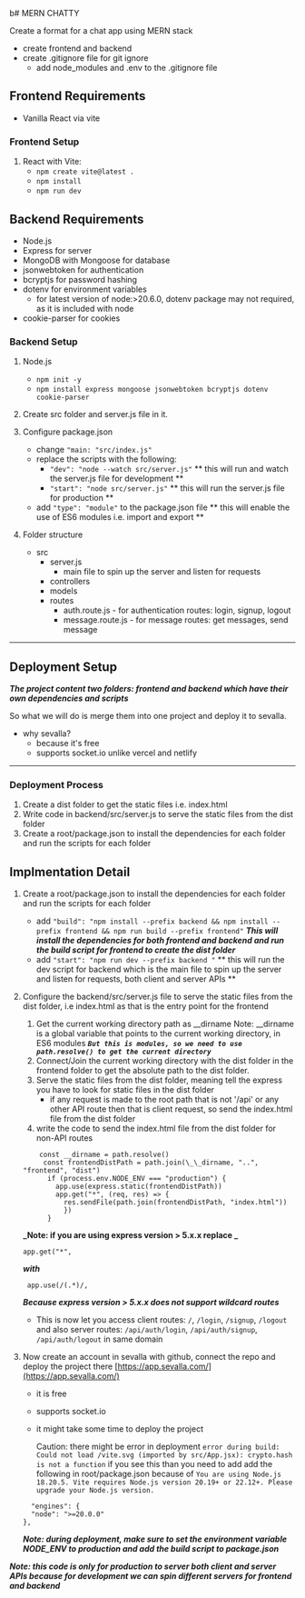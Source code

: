 b# MERN CHATTY

Create a format for a chat app using MERN stack

- create frontend and backend
- create .gitignore file for git ignore
  - add node_modules and .env to the .gitignore file

## Frontend Requirements

- Vanilla React via vite

### Frontend Setup

1. React with Vite:
   - `npm create vite@latest .`
   - `npm install`
   - `npm run dev`

## Backend Requirements

- Node.js
- Express for server
- MongoDB with Mongoose for database
- jsonwebtoken for authentication
- bcryptjs for password hashing
- dotenv for environment variables
  - for latest version of node:>20.6.0, dotenv package may not required, as it is included with node
- cookie-parser for cookies

### Backend Setup

1. Node.js

   - `npm init -y`
   - `npm install express mongoose jsonwebtoken bcryptjs dotenv cookie-parser`

2. Create src folder and server.js file in it.

3. Configure package.json

   - change `"main: "src/index.js"`
   - replace the scripts with the following:
     - `"dev": "node --watch src/server.js"`
       ** this will run and watch the server.js file for development **
     - `"start": "node src/server.js"`
       ** this will run the server.js file for production **
   - add `"type": "module"` to the package.json file
     ** this will enable the use of ES6 modules i.e. import and export **

4. Folder structure

   - src
     - server.js
       - main file to spin up the server and listen for requests
     - controllers
     - models
     - routes
       - auth.route.js - for authentication routes: login, signup, logout
       - message.route.js - for message routes: get messages, send message

---

## Deployment Setup

<i> **The project content two folders: frontend and backend which have their own dependencies and scripts** </i>

So what we will do is merge them into one project and deploy it to sevalla.

- why sevalla?
  - because it's free
  - supports socket.io unlike vercel and netlify

---

### Deployment Process

1. Create a dist folder to get the static files i.e. index.html
2. Write code in backend/src/server.js to serve the static files from the dist folder
3. Create a root/package.json to install the dependencies for each folder and run the scripts for each folder

## Implmentation Detail

1.  Create a root/package.json to install the dependencies for each folder and run the scripts for each folder

    - add `"build": "npm install --prefix backend && npm install --prefix frontend && npm run build --prefix frontend"`
      **_This will install the dependencies for both frontend and backend and run the build script for frontend to create the dist folder_**
      </br>
    - add `"start": "npm run dev --prefix backend "`
      ** this will run the dev script for backend which is the main file to spin up the server and listen for requests, both client and server APIs **
      </br>

2.  Configure the backend/src/server.js file to serve the static files from the dist folder, i.e index.html as that is the entry point for the frontend

    1. Get the current working directory path as \_\_dirname
       Note: \_\_dirname is a global variable that points to the current working directory, in ES6 modules
       **_`But this is modules, so we need to use path.resolve() to get the current directory`_**
    2. Connect/Join the current working directory with the dist folder in the frontend folder to get the absolute path to the dist folder.
    3. Serve the static files from the dist folder, meaning tell the express you have to look for static files in the dist folder
       - if any request is made to the root path that is not '/api' or any other API route then that is client request, so send the index.html file from the dist folder
         </br>
    4. write the code to send the index.html file from the dist folder for non-API routes

    ```JS
        const __dirname = path.resolve()
         const frontendDistPath = path.join(\_\_dirname, "..", "frontend", "dist")
          if (process.env.NODE_ENV === "production") {
            app.use(express.static(frontendDistPath))
            app.get("*", (req, res) => {
              res.sendFile(path.join(frontendDistPath, "index.html"))
              })
          }
    ```

    **_Note: if you are using express version > 5.x.x replace _**

    `app.get("*",`

    **_with_**

    ` app.use(/(.*)/,`

    **_Because express version > 5.x.x does not support wildcard routes_**

    - This is now let you access client routes: `/`, `/login`, `/signup`, `/logout` and also server routes: `/api/auth/login`, `/api/auth/signup`, `/api/auth/logout` in same domain

3.  Now create an account in sevalla with github, connect the repo and deploy the project there [https://app.sevalla.com/](https://app.sevalla.com/)

    - it is free
    - supports socket.io
    - it might take some time to deploy the project

      Caution: there might be error in deployment `error during build: Could not load /vite.svg (imported by src/App.jsx): crypto.hash is not a function` if you see this than you need to add
      add the following in root/package.json because of
      `You are using Node.js 18.20.5. Vite requires Node.js version 20.19+ or 22.12+. Please upgrade your Node.js version.`

    ```JS
      "engines": {
      "node": ">=20.0.0"
    },
    ```

    **_Note: during deployment, make sure to set the environment variable NODE_ENV to production and add the build script to package.json_**

**_Note: this code is only for production to server both client and server APIs because for development we can spin different servers for frontend and backend_**
